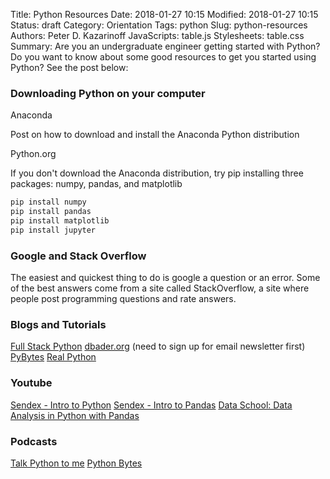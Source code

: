 Title: Python Resources
Date: 2018-01-27 10:15
Modified: 2018-01-27 10:15
Status: draft
Category: Orientation
Tags: python
Slug: python-resources
Authors: Peter D. Kazarinoff
JavaScripts: table.js
Stylesheets: table.css
Summary: Are you an undergraduate engineer getting started with Python? Do you want to know about some good resources to get you started using Python? See the post below:

### Downloading Python on your computer

Anaconda

Post on how to download and install the Anaconda Python distribution

Python.org

If you don't download the Anaconda distribution, try pip installing three packages: numpy, pandas, and matplotlib

```python
pip install numpy
pip install pandas
pip install matplotlib
pip install jupyter
```

### Google and Stack Overflow

The easiest and quickest thing to do is google a question or an error. Some of the best answers come from a site called StackOverflow, a site where people post programming questions and rate answers.

### Blogs and Tutorials

[Full Stack Python](https://www.fullstackpython.com/table-of-contents.html)
[dbader.org](https://dbader.org/blog/) (need to sign up for email newsletter first)
[PyBytes](https://pybit.es/)
[Real Python](https://realpython.com/blog/)

### Youtube

[Sendex - Intro to Python](https://www.youtube.com/watch?v=oVp1vrfL_w4&list=PLQVvvaa0QuDe8XSftW-RAxdo6OmaeL85M)
[Sendex - Intro to Pandas](https://www.youtube.com/watch?v=q7Bo_J8x_dw&list=PLQVvvaa0QuDfefDfXb9Yf0la1fPDKluPF)
[Data School: Data Analysis in Python with Pandas](https://www.youtube.com/watch?v=yzIMircGU5I&list=PL5-da3qGB5ICCsgW1MxlZ0Hq8LL5U3u9y)

### Podcasts

[Talk Python to me](https://talkpython.fm/)
[Python Bytes](https://pythonbytes.fm/)
